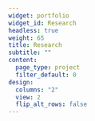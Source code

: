 ```yaml
---
widget: portfolio
widget_id: Research
headless: true
weight: 65
title: Research
subtitle: ""
content:
  page_type: project
  filter_default: 0
design:
  columns: "2"
  view: 2
  flip_alt_rows: false
---
```

